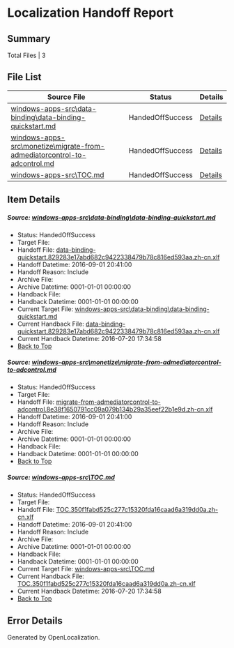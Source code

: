 # <a name='report-top'></a> Localization Handoff Report

## Summary
 Total Files | 3

## File List
 Source File | Status | Details 
 ----------- | ------ | ------- 
 [windows-apps-src\data-binding\data-binding-quickstart.md](https://github.com/Microsoft/windows-apps/blob/4f82494763bdd0a1134ec7c648fc0129a356f19c/windows-apps-src/data-binding/data-binding-quickstart.md) | HandedOffSuccess | [Details](#ed0a55ba18d7578b026cb5fb5dfb2005a2a64dd53205)
 [windows-apps-src\monetize\migrate-from-admediatorcontrol-to-adcontrol.md](https://github.com/Microsoft/windows-apps/blob/07baa54990ec31dc0cb9c289f9f0222754da9d7c/windows-apps-src/monetize/migrate-from-admediatorcontrol-to-adcontrol.md) | HandedOffSuccess | [Details](#3abef943530cc756de117edccc5ab16e5f1786044836)
 [windows-apps-src\TOC.md](https://github.com/Microsoft/windows-apps/blob/558bbfc76e0645ad20abcbdf8c624faaa81fce60/windows-apps-src/TOC.md) | HandedOffSuccess | [Details](#d17c1ff676a980f7580149e9a6221399726bf38b7991)

## Item Details
##### <a name='ed0a55ba18d7578b026cb5fb5dfb2005a2a64dd53205'></a> Source: [windows-apps-src\data-binding\data-binding-quickstart.md](https://github.com/Microsoft/windows-apps/blob/4f82494763bdd0a1134ec7c648fc0129a356f19c/windows-apps-src/data-binding/data-binding-quickstart.md)
* Status: HandedOffSuccess
* Target File: 
* Handoff File: [data-binding-quickstart.829283e17abd682c9422338479b78c816ed593aa.zh-cn.xlf](https://github.com/Microsoft/WDG.handoff/blob/86af2be6e5e809ac68404258ee6b6569932de288/ol-handoff/Microsoft/windows-apps.zh-cn/master/data-binding-quickstart.829283e17abd682c9422338479b78c816ed593aa.zh-cn.xlf)
* Handoff Datetime: 2016-09-01 20:41:00
* Handoff Reason: Include
* Archive File: 
* Archive Datetime: 0001-01-01 00:00:00
* Handback File: 
* Handback Datetime: 0001-01-01 00:00:00
* Current Target File: [windows-apps-src\data-binding\data-binding-quickstart.md](https://github.com/Microsoft/windows-apps.zh-cn/blob/32ed88f8e6b89946bfa394c621c09bde4565e407/windows-apps-src/data-binding/data-binding-quickstart.md)
* Current Handback File: [data-binding-quickstart.829283e17abd682c9422338479b78c816ed593aa.zh-cn.xlf](https://github.com/Microsoft/WDG.handback/blob/7f934e6edca1ecf88a8bb5c9968f789c84e1b237/ol-handback/Microsoft/windows-apps.zh-cn/master/data-binding-quickstart.829283e17abd682c9422338479b78c816ed593aa.zh-cn.xlf)
* Current Handback Datetime: 2016-07-20 17:34:58
* [Back to Top](#report-top)

##### <a name='3abef943530cc756de117edccc5ab16e5f1786044836'></a> Source: [windows-apps-src\monetize\migrate-from-admediatorcontrol-to-adcontrol.md](https://github.com/Microsoft/windows-apps/blob/07baa54990ec31dc0cb9c289f9f0222754da9d7c/windows-apps-src/monetize/migrate-from-admediatorcontrol-to-adcontrol.md)
* Status: HandedOffSuccess
* Target File: 
* Handoff File: [migrate-from-admediatorcontrol-to-adcontrol.8e38f1650791cc09a079b134b29a35eef22b1e9d.zh-cn.xlf](https://github.com/Microsoft/WDG.handoff/blob/86af2be6e5e809ac68404258ee6b6569932de288/ol-handoff/Microsoft/windows-apps.zh-cn/master/migrate-from-admediatorcontrol-to-adcontrol.8e38f1650791cc09a079b134b29a35eef22b1e9d.zh-cn.xlf)
* Handoff Datetime: 2016-09-01 20:41:00
* Handoff Reason: Include
* Archive File: 
* Archive Datetime: 0001-01-01 00:00:00
* Handback File: 
* Handback Datetime: 0001-01-01 00:00:00
* [Back to Top](#report-top)

##### <a name='d17c1ff676a980f7580149e9a6221399726bf38b7991'></a> Source: [windows-apps-src\TOC.md](https://github.com/Microsoft/windows-apps/blob/558bbfc76e0645ad20abcbdf8c624faaa81fce60/windows-apps-src/TOC.md)
* Status: HandedOffSuccess
* Target File: 
* Handoff File: [TOC.350f1fabd525c277c15320fda16caad6a319dd0a.zh-cn.xlf](https://github.com/Microsoft/WDG.handoff/blob/86af2be6e5e809ac68404258ee6b6569932de288/ol-handoff/Microsoft/windows-apps.zh-cn/master/TOC.350f1fabd525c277c15320fda16caad6a319dd0a.zh-cn.xlf)
* Handoff Datetime: 2016-09-01 20:41:00
* Handoff Reason: Include
* Archive File: 
* Archive Datetime: 0001-01-01 00:00:00
* Handback File: 
* Handback Datetime: 0001-01-01 00:00:00
* Current Target File: [windows-apps-src\TOC.md](https://github.com/Microsoft/windows-apps.zh-cn/blob/32ed88f8e6b89946bfa394c621c09bde4565e407/windows-apps-src/TOC.md)
* Current Handback File: [TOC.350f1fabd525c277c15320fda16caad6a319dd0a.zh-cn.xlf](https://github.com/Microsoft/WDG.handback/blob/7f934e6edca1ecf88a8bb5c9968f789c84e1b237/ol-handback/Microsoft/windows-apps.zh-cn/master/TOC.350f1fabd525c277c15320fda16caad6a319dd0a.zh-cn.xlf)
* Current Handback Datetime: 2016-07-20 17:34:58
* [Back to Top](#report-top)


## Error Details

Generated by OpenLocalization.
